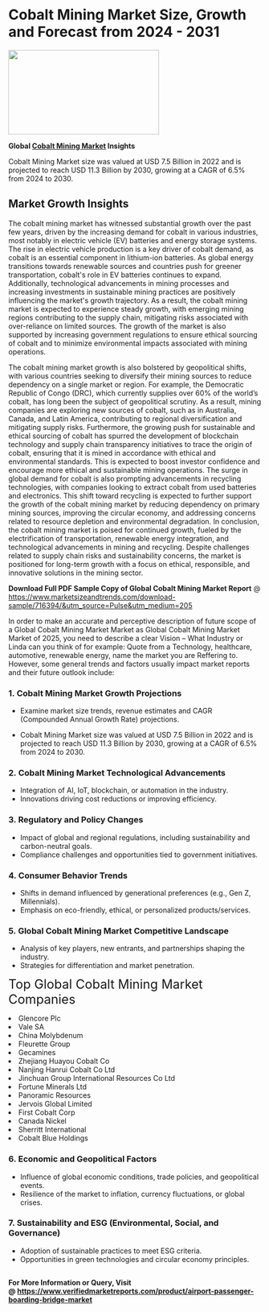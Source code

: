 <H1>Cobalt Mining Market Size, Growth and Forecast from 2024 - 2031</H1><img class="aligncenter size-medium wp-image-584254" src="https://thirdeyenews.in/wp-content/uploads/2024/09/Global-Market-Research-300x168.jpeg" alt="" width="300" height="168" /><p><strong>Global&nbsp;<a href="https://www.marketsizeandtrends.com/download-sample/716394/&amp;utm_source=Pulse&amp;utm_medium=205">Cobalt Mining Market</a> Insights</strong></p><p>Cobalt Mining Market size was valued at USD 7.5 Billion in 2022 and is projected to reach USD 11.3 Billion by 2030, growing at a CAGR of 6.5% from 2024 to 2030.</p><p><h2>Market Growth Insights</h2> <p>The cobalt mining market has witnessed substantial growth over the past few years, driven by the increasing demand for cobalt in various industries, most notably in electric vehicle (EV) batteries and energy storage systems. The rise in electric vehicle production is a key driver of cobalt demand, as cobalt is an essential component in lithium-ion batteries. As global energy transitions towards renewable sources and countries push for greener transportation, cobalt's role in EV batteries continues to expand. Additionally, technological advancements in mining processes and increasing investments in sustainable mining practices are positively influencing the market's growth trajectory. As a result, the cobalt mining market is expected to experience steady growth, with emerging mining regions contributing to the supply chain, mitigating risks associated with over-reliance on limited sources. The growth of the market is also supported by increasing government regulations to ensure ethical sourcing of cobalt and to minimize environmental impacts associated with mining operations. </p> <p>The cobalt mining market growth is also bolstered by geopolitical shifts, with various countries seeking to diversify their mining sources to reduce dependency on a single market or region. For example, the Democratic Republic of Congo (DRC), which currently supplies over 60% of the world’s cobalt, has long been the subject of geopolitical scrutiny. As a result, mining companies are exploring new sources of cobalt, such as in Australia, Canada, and Latin America, contributing to regional diversification and mitigating supply risks. Furthermore, the growing push for sustainable and ethical sourcing of cobalt has spurred the development of blockchain technology and supply chain transparency initiatives to trace the origin of cobalt, ensuring that it is mined in accordance with ethical and environmental standards. This is expected to boost investor confidence and encourage more ethical and sustainable mining operations. The surge in global demand for cobalt is also prompting advancements in recycling technologies, with companies looking to extract cobalt from used batteries and electronics. This shift toward recycling is expected to further support the growth of the cobalt mining market by reducing dependency on primary mining sources, improving the circular economy, and addressing concerns related to resource depletion and environmental degradation. In conclusion, the cobalt mining market is poised for continued growth, fueled by the electrification of transportation, renewable energy integration, and technological advancements in mining and recycling. Despite challenges related to supply chain risks and sustainability concerns, the market is positioned for long-term growth with a focus on ethical, responsible, and innovative solutions in the mining sector. </p><p><span class=""><strong>Download Full PDF Sample Copy of Global Cobalt Mining Market Report</strong> @ <a href="https://www.marketsizeandtrends.com/download-sample/716394/&amp;utm_source=Pulse&amp;utm_medium=205" target="_blank">https://www.marketsizeandtrends.com/download-sample/716394/&amp;utm_source=Pulse&amp;utm_medium=205</a></span></p><p>In order to make an accurate and perceptive description of future scope of a Global&nbsp;Cobalt Mining Market Market as Global&nbsp;Cobalt Mining Market Market of 2025, you need to describe a clear Vision &ndash; What Industry or Linda can you think of for example: Quote from a Technology, healthcare, automotive, renewable energy, name the market you are Reffering to. However, some general trends and factors usually impact market reports and their future outlook include:</p><h3>1.&nbsp;<strong>Cobalt Mining Market Growth Projections</strong></h3><ul><li>Examine market size trends, revenue estimates and CAGR (Compounded Annual Growth Rate) projections.</li><li><p>Cobalt Mining Market size was valued at USD 7.5 Billion in 2022 and is projected to reach USD 11.3 Billion by 2030, growing at a CAGR of 6.5% from 2024 to 2030.</p></li></ul><h3>2.&nbsp;<strong>Cobalt Mining Market Technological Advancements</strong></h3><ul><li>Integration of AI, IoT, blockchain, or automation in the industry.</li><li>Innovations driving cost reductions or improving efficiency.</li></ul><h3>3.&nbsp;<strong>Regulatory and Policy Changes</strong></h3><ul><li>Impact of global and regional regulations, including sustainability and carbon-neutral goals.</li><li>Compliance challenges and opportunities tied to government initiatives.</li></ul><h3>4.&nbsp;<strong>Consumer Behavior Trends</strong></h3><ul><li>Shifts in demand influenced by generational preferences (e.g., Gen Z, Millennials).</li><li>Emphasis on eco-friendly, ethical, or personalized products/services.</li></ul><h3>5.&nbsp;<strong>Global Cobalt Mining Market Competitive Landscape</strong></h3><ul><li>Analysis of key players, new entrants, and partnerships shaping the industry.</li><li>Strategies for differentiation and market penetration.</li></ul><p data-pm-slice="1 1 []"><span style="color: inherit; font-family: inherit; font-size: 25px;">Top Global Cobalt Mining Market Companies</span></p><div class="" data-test-id=""><p><li>Glencore Plc</li><li> Vale SA</li><li> China Molybdenum</li><li> Fleurette Group</li><li> Gecamines</li><li> Zhejiang Huayou Cobalt Co</li><li> Nanjing Hanrui Cobalt Co Ltd</li><li> Jinchuan Group International Resources Co Ltd</li><li> Fortune Minerals Ltd</li><li> Panoramic Resources</li><li> Jervois Global Limited</li><li> First Cobalt Corp</li><li> Canada Nickel</li><li> Sherritt International</li><li> Cobalt Blue Holdings</li></p></div><h3>6.&nbsp;<strong>Economic and Geopolitical Factors</strong></h3><ul><li>Influence of global economic conditions, trade policies, and geopolitical events.</li><li>Resilience of the market to inflation, currency fluctuations, or global crises.</li></ul><h3>7.&nbsp;<strong>Sustainability and ESG (Environmental, Social, and Governance)</strong></h3><ul><li>Adoption of sustainable practices to meet ESG criteria.</li><li>Opportunities in green technologies and circular economy principles.</li></ul><h2><strong style="font-size: 14px;">For More Information or Query, Visit @&nbsp;</strong><a style="background-color: #ffffff; font-size: 14px;" href="https://www.marketsizeandtrends.com/report/cobalt-mining-market/" target="_blank">https://www.verifiedmarketreports.com/product/airport-passenger-boarding-bridge-market</a></h2>
